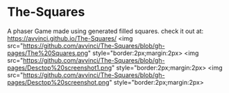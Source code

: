 # The-Squares
A phaser Game made using generated filled  squares.
check it out at: https://avvinci.github.io/The-Squares/
<img src="https://github.com/avvinci/The-Squares/blob/gh-pages/The%20Squares.png" style="border:2px;margin:2px>
<img src="https://github.com/avvinci/The-Squares/blob/gh-pages/Desctop%20screenshot1.png"  style="border:2px;margin:2px>
<img src="https://github.com/avvinci/The-Squares/blob/gh-pages/Desctop%20screenshot.png"  style="border:2px;margin:2px>

